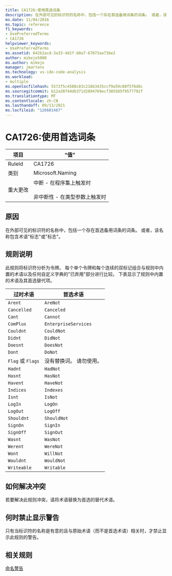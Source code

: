 ```yaml
---
title: CA1726:使用首选词条
description: 在外部可见的标识符的名称中，包括一个存在首选备用词条的词条。 或者，该名称包含术语"标志"或"标志"。
ms.date: 11/04/2016
ms.topic: reference
f1_keywords:
- UsePreferredTerms
- CA1726
helpviewer_keywords:
- UsePreferredTerms
ms.assetid: 642b2acd-3a33-4d1f-b0a7-67073ae73be2
author: mikejo5000
ms.author: mikejo
manager: jmartens
ms.technology: vs-ide-code-analysis
ms.workload:
- multiple
ms.openlocfilehash: 5572f5c4508c83c216b3435ccf9a59c80f5f6d8c
ms.sourcegitcommit: b12a38744db371d2894769ecf305585f9577792f
ms.translationtype: MT
ms.contentlocale: zh-CN
ms.lasthandoff: 09/13/2021
ms.locfileid: "126601487"
---
```

# <a name="ca1726-use-preferred-terms"></a>CA1726:使用首选词条

|项目|“值”|
|-|-|
|RuleId|CA1726|
|类别|Microsoft.Naming|
|重大更改|中断 - 在程序集上触发时<br /><br /> 非中断性 - 在类型参数上触发时|

## <a name="cause"></a>原因

在外部可见的标识符的名称中，包括一个存在首选备用词条的词条。 或者，该名称包含术语"标志"或"标志"。

## <a name="rule-description"></a>规则说明

此规则将标识符分析为令牌。 每个单个令牌和每个连续的双标记组合与规则中内置的术语以及任何自定义字典的"已弃用"部分进行比较。 下表显示了规则中内置的术语及其首选替代项。

|过时术语|首选术语|
|-------------------|--------------------|
|`Arent`|`AreNot`|
|`Cancelled`|`Canceled`|
|`Cant`|`Cannot`|
|`ComPlus`|`EnterpriseServices`|
|`Couldnt`|`CouldNot`|
|`Didnt`|`DidNot`|
|`Doesnt`|`DoesNot`|
|`Dont`|`DoNot`|
|`Flag` 或 `Flags`|没有替换词。 请勿使用。|
|`Hadnt`|`HadNot`|
|`Hasnt`|`HasNot`|
|`Havent`|`HaveNot`|
|`Indices`|`Indexes`|
|`Isnt`|`IsNot`|
|`LogIn`|`LogOn`|
|`LogOut`|`LogOff`|
|`Shouldnt`|`ShouldNot`|
|`SignOn`|`SignIn`|
|`SignOff`|`SignOut`|
|`Wasnt`|`WasNot`|
|`Werent`|`WereNot`|
|`Wont`|`WillNot`|
|`Wouldnt`|`WouldNot`|
|`Writeable`|`Writable`|

## <a name="how-to-fix-violations"></a>如何解决冲突
若要解决此规则冲突，请将术语替换为首选的替代术语。

## <a name="when-to-suppress-warnings"></a>何时禁止显示警告
只有当标识符的名称是有意的且与原始术语（而不是首选术语）相关时，才禁止显示此规则的警告。

## <a name="related-rules"></a>相关规则
[命名警告](/dotnet/fundamentals/code-analysis/quality-rules/naming-warnings)
